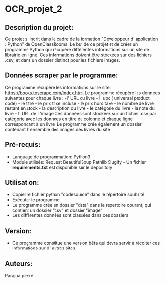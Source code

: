 # OCR_projet_2
## Description du projet:
  Ce projet s' incrit dans le cadre de la formation "Développeur d' application : Python" de OpenClassRooms.
  Le but de ce projet et de créer un programme Python qui récupère différentes informations sur un site de librairie en ligne.
  Ces informations doivent être stockées sur des fichiers .csv, et dans un dossier distinct pour les fichiers images.
  
  ## Données scraper par le programme:
   Ce programme récupère les informations sur le  site : https://books.toscrape.com/index.html
   Le programme récupère les données suivantes pour chaque livre :
    -l' URL du livre
    - l' upc ( universal product code)
    - le titre
    - le prix taxe incluse
    - le prix hors taxe
    - le nombre de livre restant en stock
    - la description du livre
    - le catégorie du livre
    - la note du livre
    - l' URL de l 'image
   Ces données sont stockées sur un fichier .csv par catégorie avec les données en titre de colonne et chaque ligne correspondant à un livre.
   Le programme crée également un dossier contenant l' ensemble des images des livres du site
   
   ## Pré-requis:
   - Language de programmation:
      Python3
   - Module utilisés:
      Request
      BeautifulSoup
      Pathlib
      Slugify
    - Un fichier **requirements.txt** est disponible sur le depository
     
   ## Utilisation:
   - Copier le fichier python "codesource" dans le répertoire souhaité
   - Exécuter le programme
   - Le programme crée un dossier "data" dans le repertoire courant, qui contient un dossier "csv" et dossier "image"
   - Les différentes données sont classées dans ces dossiers
  
   ## Version:
   - Ce programme constitue une version bêta qui devra servir à récolter ces informations sur d' autres sites.
    
   ## Auteurs:
   Parajua pierre
   
    
    
   


